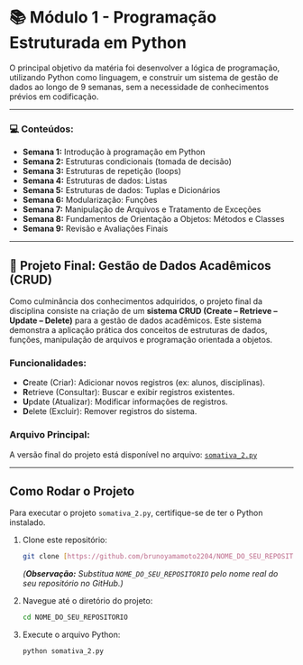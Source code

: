 # 📚 Módulo 1 - Programação Estruturada em Python

O principal objetivo da matéria foi desenvolver a lógica de programação, utilizando Python como linguagem, e construir um sistema de gestão de dados ao longo de 9 semanas, sem a necessidade de conhecimentos prévios em codificação.

---

### 💻 Conteúdos:

* **Semana 1:** Introdução à programação em Python
* **Semana 2:** Estruturas condicionais (tomada de decisão)
* **Semana 3:** Estruturas de repetição (loops)
* **Semana 4:** Estruturas de dados: Listas
* **Semana 5:** Estruturas de dados: Tuplas e Dicionários
* **Semana 6:** Modularização: Funções
* **Semana 7:** Manipulação de Arquivos e Tratamento de Exceções
* **Semana 8:** Fundamentos de Orientação a Objetos: Métodos e Classes
* **Semana 9:** Revisão e Avaliações Finais

---

## 🎯 Projeto Final: Gestão de Dados Acadêmicos (CRUD)

Como culminância dos conhecimentos adquiridos, o projeto final da disciplina consiste na criação de um **sistema CRUD (Create – Retrieve – Update – Delete)** para a gestão de dados acadêmicos. Este sistema demonstra a aplicação prática dos conceitos de estruturas de dados, funções, manipulação de arquivos e programação orientada a objetos.

### Funcionalidades:
* **C**reate (Criar): Adicionar novos registros (ex: alunos, disciplinas).
* **R**etrieve (Consultar): Buscar e exibir registros existentes.
* **U**pdate (Atualizar): Modificar informações de registros.
* **D**elete (Excluir): Remover registros do sistema.

### Arquivo Principal:
A versão final do projeto está disponível no arquivo: [`somativa_2.py`](./somativa_2.py)

---

## Como Rodar o Projeto

Para executar o projeto `somativa_2.py`, certifique-se de ter o Python instalado.

1.  Clone este repositório:
    ```bash
    git clone [https://github.com/brunoyamamoto2204/NOME_DO_SEU_REPOSITORIO.git](https://github.com/brunoyamamoto2204/NOME_DO_SEU_REPOSITORIO.git)
    ```
    *(**Observação:** Substitua `NOME_DO_SEU_REPOSITORIO` pelo nome real do seu repositório no GitHub.)*

2.  Navegue até o diretório do projeto:
    ```bash
    cd NOME_DO_SEU_REPOSITORIO
    ```

3.  Execute o arquivo Python:
    ```bash
    python somativa_2.py
    ```
